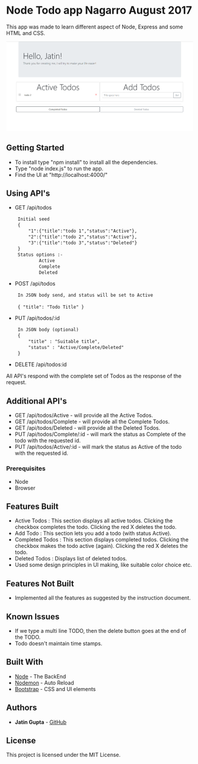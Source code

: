 # Node Todo app Nagarro August 2017

This app was made to learn different aspect of Node, Express and some HTML and CSS.

![Alt text](/screenshots/1.png?raw=true "Optional Title")

## Getting Started

* To install type "npm install" to install all the dependencies.
* Type "node index.js" to run the app.
* Find the UI at "http://localhost:4000/"

## Using API's

*  GET /api/todos
        
        Initial seed
        {
            "1":{"title":"todo 1","status":"Active"},
            "2":{"title":"todo 2","status":"Active"},
            "3":{"title":"todo 3","status":"Deleted"}
        }
        Status options :-
                Active
                Complete
                Deleted
        
*  POST /api/todos

        In JSON body send, and status will be set to Active
  
        { "title": "Todo Title" }
        
*  PUT /api/todos/:id
        
        In JSON body (optional)
        { 
            "title" : "Suitable title",
            "status" : "Active/Complete/Deleted"
        }
        

*  DELETE /api/todos:id

All API's respond with the complete set of Todos as the response of the request.

## Additional API's

* GET /api/todos/Active - will provide all the Active Todos.
* GET /api/todos/Complete - will provide all the Complete Todos.
* GET /api/todos/Deleted - will provide all the Deleted Todos.
* PUT /api/todos/Complete/:id - will mark the status as Complete of the todo with the requested id.
* PUT /api/todos/Active/:id - will mark the status as Active of the todo with the requested id.

### Prerequisites

* Node
* Browser

## Features Built

* Active Todos : This section displays all active todos. Clicking the checkbox completes the todo. Clicking the red X deletes the todo.
* Add Todo : This section lets you add a todo (with status Active).
* Completed Todos : This section displays completed todos. Clicking the checkbox makes the todo active (again). Clicking the red X deletes the todo.
* Deleted Todos : Displays list of deleted todos.
* Used some design principles in UI making, like suitable color choice etc.

## Features Not Built
* Implemented all the features as suggested by the instruction document.

## Known Issues
* If we type a multi line TODO, then the delete button goes at the end of the TODO.
* Todo doesn't maintain time stamps.

## Built With

* [Node](https://nodejs.org/en/) - The BackEnd
* [Nodemon](https://www.npmjs.com/package/nodemon) - Auto Reload
* [Bootstrap](http://getbootstrap.com/) - CSS and UI elements




## Authors

* **Jatin Gupta**  - [GitHub](https://github.com/jatin7gupta)

## License

This project is licensed under the MIT License.
